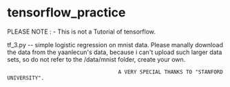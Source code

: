 # tensorflow_practice
PLEASE NOTE : - This is not a Tutorial of tensorflow. 

tf_3.py -- simple logistic regression on mnist data. Please manally download the data from the yaanlecun's data, because i can't upload such larger data sets, so do not refer to the /data/mnist folder, create your own. 

                                        A VERY SPECIAL THANKS TO "STANFORD UNIVERSITY".
